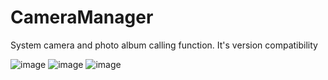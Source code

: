 # CameraManager
System camera and photo album calling function.  It's version compatibility

![image](https://github.com/FreetoflyBai/CameraManager/blob/master/screenshots/1.png)
![image](https://github.com/FreetoflyBai/CameraManager/blob/master/screenshots/2.png)
![image](https://github.com/FreetoflyBai/CameraManager/blob/master/screenshots/3.png)
